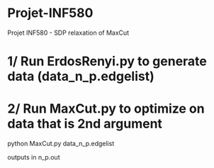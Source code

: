 # Projet-INF580
Projet INF580 - SDP relaxation of MaxCut

# 1/ Run ErdosRenyi.py to generate data (data_n_p.edgelist)

# 2/ Run MaxCut.py to optimize on data that is 2nd argument

python MaxCut.py data_n_p.edgelist

outputs in n_p.out
